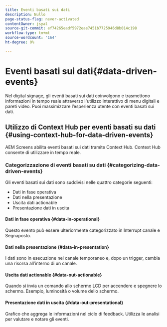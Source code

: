 ```yaml
---
title: Eventi basati sui dati
description: Nullo
page-status-flag: never-activated
contentOwner: jsyal
source-git-commit: ef74265eadf5972eae7451b7725946d8b014c198
workflow-type: tm+mt
source-wordcount: '164'
ht-degree: 0%

---
```



# Eventi basati sui dati{#data-driven-events}

Nel digital signage, gli eventi basati sui dati coinvolgono e trasmettono informazioni in tempo reale attraverso l&#39;utilizzo interattivo di menu digitali e pareti video. Puoi massimizzare l’esperienza utente con eventi basati sui dati.

## Utilizzo di Context Hub per eventi basati su dati {#using-context-hub-for-data-driven-events}

AEM Screens abilita eventi basati sui dati tramite Context Hub. Context Hub consente di utilizzare in tempo reale.

### Categorizzazione di eventi basati su dati {#categorizing-data-driven-events}

Gli eventi basati sui dati sono suddivisi nelle quattro categorie seguenti:

* Dati in fase operativa
* Dati nella presentazione
* Uscita dati actionable
* Presentazione dati in uscita

#### Dati in fase operativa {#data-in-operational}

Questo evento può essere ulteriormente categorizzato in Interrupt canale e Segnaposto.

#### Dati nella presentazione {#data-in-presentation}

I dati sono in esecuzione nel canale temporaneo e, dopo un trigger, cambia una risorsa all’interno di un canale.

#### Uscita dati actionable {#data-out-actionable}

Quando si invia un comando allo schermo LCD per accendere e spegnere lo schermo. Esempio, luminosità o volume dello schermo.

#### Presentazione dati in uscita {#data-out-presentational}

Grafico che aggrega le informazioni nel ciclo di feedback. Utilizza le analisi per valutare e notare gli eventi.
